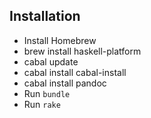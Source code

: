 
## Installation

- Install Homebrew
- brew install haskell-platform
- cabal update
- cabal install cabal-install
- cabal install pandoc
- Run `bundle`
- Run `rake`

